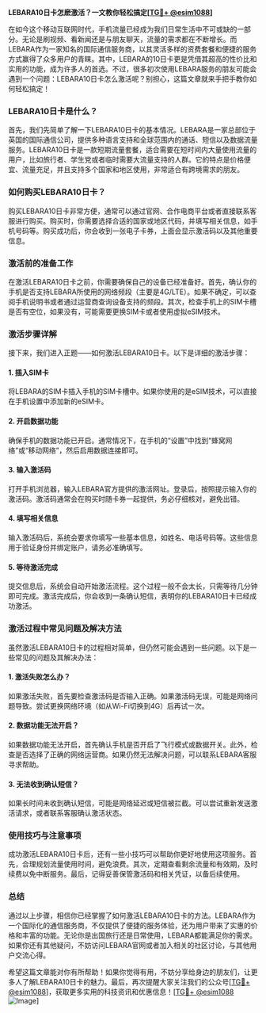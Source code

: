**LEBARA10日卡怎麽激活？一文教你轻松搞定[[TG💪+ @esim1088](https://t.me/s/esim1088)]**

在如今这个移动互联网时代，手机流量已经成为我们日常生活中不可或缺的一部分。无论是刷视频、看新闻还是与朋友聊天，流量的需求都在不断增长。而LEBARA作为一家知名的国际通信服务商，以其灵活多样的资费套餐和便捷的服务方式赢得了众多用户的青睐。其中，LEBARA的10日卡更是凭借其超高的性价比和实用的功能，成为许多人的首选。不过，很多初次使用LEBARA服务的朋友可能会遇到一个问题：LEBARA10日卡怎么激活呢？别担心，这篇文章就来手把手教你如何轻松搞定！

### LEBARA10日卡是什么？

首先，我们先简单了解一下LEBARA10日卡的基本情况。LEBARA是一家总部位于英国的国际通信公司，提供多种语言支持和全球范围内的通话、短信以及数据流量服务。LEBARA10日卡是一款短期流量套餐，适合需要在短时间内大量使用流量的用户，比如旅行者、学生党或者临时需要大流量支持的人群。它的特点是价格便宜、流量充足，并且支持多个国家和地区使用，非常适合有跨境需求的朋友。

### 如何购买LEBARA10日卡？

购买LEBARA10日卡非常方便，通常可以通过官网、合作电商平台或者直接联系客服进行购买。购买时，你需要选择合适的国家或地区代码，并填写相关信息，如手机号码等。购买成功后，你会收到一张电子卡券，上面会显示激活码以及其他重要信息。

### 激活前的准备工作

在激活LEBARA10日卡之前，你需要确保自己的设备已经准备好。首先，确认你的手机是否支持LEBARA所使用的网络频段（主要是4G/LTE）。如果不确定，可以查阅手机说明书或者通过运营商查询设备支持的频段。其次，检查手机上的SIM卡槽是否有空位，如果没有，可能需要更换SIM卡或者使用虚拟eSIM技术。

### 激活步骤详解

接下来，我们进入正题——如何激活LEBARA10日卡。以下是详细的激活步骤：

#### 1. 插入SIM卡

将LEBARA的SIM卡插入手机的SIM卡槽中。如果你使用的是eSIM技术，可以直接在手机设置中添加新的eSIM卡。

#### 2. 开启数据功能

确保手机的数据功能已开启。通常情况下，在手机的“设置”中找到“蜂窝网络”或“移动网络”，然后启用数据连接即可。

#### 3. 输入激活码

打开手机浏览器，输入LEBARA官方提供的激活网址。登录后，按照提示输入你的激活码。激活码通常会在购买时随卡券一起提供，务必仔细核对，避免出错。

#### 4. 填写相关信息

输入激活码后，系统会要求你填写一些基本信息，如姓名、电话号码等。这些信息用于验证身份并绑定账户，请务必准确填写。

#### 5. 等待激活完成

提交信息后，系统会自动开始激活流程。这个过程一般不会太长，只需等待几分钟即可完成。激活完成后，你会收到一条确认短信，表明你的LEBARA10日卡已经成功激活。

### 激活过程中常见问题及解决方法

虽然激活LEBARA10日卡的过程相对简单，但仍然可能会遇到一些问题。以下是一些常见的问题及其解决办法：

#### 1. 激活失败怎么办？

如果激活失败，首先要检查激活码是否输入正确。如果激活码无误，可能是网络问题导致。尝试更换网络环境（如从Wi-Fi切换到4G）后再试一次。

#### 2. 数据功能无法开启？

如果数据功能无法开启，首先确认手机是否开启了飞行模式或数据开关。此外，检查是否选择了正确的网络运营商。如果仍然无法解决问题，可以联系LEBARA客服寻求帮助。

#### 3. 无法收到确认短信？

如果长时间未收到确认短信，可能是网络延迟或短信被拦截。可以尝试重新发送激活请求，或者联系客服确认激活状态。

### 使用技巧与注意事项

成功激活LEBARA10日卡后，还有一些小技巧可以帮助你更好地使用这项服务。首先，合理规划流量使用时间，避免浪费。其次，定期查看剩余流量和有效期，及时续费以免中断服务。最后，记得妥善保管激活码和相关凭证，以备后续使用。

### 总结

通过以上步骤，相信你已经掌握了如何激活LEBARA10日卡的方法。LEBARA作为一个国际化的通信服务商，不仅提供了便捷的服务体验，还为用户带来了实惠的价格和丰富的功能。无论你是出国旅行还是日常使用，LEBARA都能满足你的需求。如果你还有其他疑问，不妨访问LEBARA官网或者加入相关的社区讨论，与其他用户交流心得。

希望这篇文章能对你有所帮助！如果你觉得有用，不妨分享给身边的朋友们，让更多人了解LEBARA10日卡的魅力。最后，再次提醒大家关注我们的公众号[[TG💪+ @esim1088](https://t.me/s/esim1088)]，获取更多实用的科技资讯和优惠信息！[[TG💪+ @esim1088](https://t.me/s/esim1088) ![Image](https://i.postimg.cc/4NQfJmqS/Snipaste-2025-05-13-00-14-12.png)]